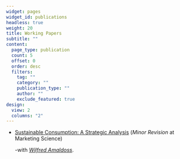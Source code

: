 ```yaml
---
widget: pages
widget_id: publications
headless: true
weight: 20
title: Working Papers
subtitle: ""
content:
  page_type: publication
  count: 5
  offset: 0
  order: desc
  filters:
    tag: ""
    category: ""
    publication_type: ""
    author: ""
    exclude_featured: true
design:
  view: 2
  columns: "2"
---
```

* [Sustainable Consumption: A Strategic Analysis](https://papers.ssrn.com/sol3/papers.cfm?abstract_id=4512307)
  (_Minor Revision_ at Marketing Science)

  -with *[Wilfred Amaldoss](https://www.fuqua.duke.edu/faculty/wilfred-amaldoss)*.
